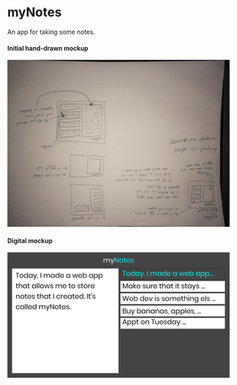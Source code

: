 # myNotes
An app for taking some notes.

#### Initial hand-drawn mockup
![Alt text](mockups/myNotes_initial_mockup.JPG?raw=true "Initial Mockup")

#### Digital mockup
![Alt text](mockups/myNotes_digital_mockup.jpg?raw=true "Initial Mockup")

